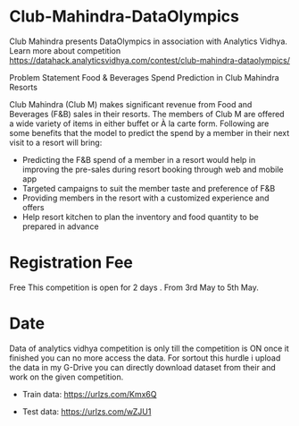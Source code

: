 # Club-Mahindra-DataOlympics
Club Mahindra presents DataOlympics in association with Analytics Vidhya. Learn more about competition https://datahack.analyticsvidhya.com/contest/club-mahindra-dataolympics/

Problem Statement
Food & Beverages Spend Prediction in Club Mahindra Resorts

Club Mahindra (Club M) makes significant revenue from Food and Beverages (F&B) sales in their resorts. The members of Club M are offered a wide variety of items in either buffet or À la carte form. Following are some benefits that the model to predict the spend by a member in their next visit to a resort will bring:

- Predicting the F&B spend of a member in a resort would help in improving the pre-sales during resort booking through web and mobile app
- Targeted campaigns to suit the member taste and preference of F&B
- Providing members in the resort with a customized experience and offers
- Help resort kitchen to plan the inventory and food quantity to be prepared in advance


# Registration Fee
Free
This competition is open for 2 days . From 3rd May to 5th May.

# Date 
Data of analytics vidhya competition is only till the competition is ON once it finished you can no more access the data. For sortout this hurdle i upload the data in my G-Drive you can directly download dataset from their and work on the given competition.

- Train data: https://urlzs.com/Kmx6Q

- Test data: https://urlzs.com/wZJU1
